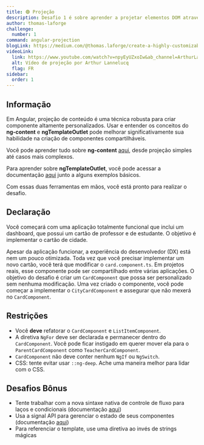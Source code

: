 ```yaml
---
title: 🟢 Projeção
description: Desafio 1 é sobre aprender a projetar elementos DOM através de componentes
author: thomas-laforge
challenge:
  number: 1
command: angular-projection
blogLink: https://medium.com/@thomas.laforge/create-a-highly-customizable-component-cc3a9805e4c5
videoLink:
  link: https://www.youtube.com/watch?v=npyEyUZxoIw&ab_channel=ArthurLannelucq
  alt: Vídeo de projeção por Arthur Lannelucq
  flag: FR
sidebar:
  order: 1
---
```


## Informação

Em Angular, projeção de conteúdo é uma técnica robusta para criar componente altamente personalizados. Usar e entender os conceitos do <b>ng-content</b> e <b>ngTemplateOutlet</b> pode melhorar significativamente sua habilidade na criação de componentes compartilháveis.

Você pode aprender tudo sobre <b>ng-content</b> [aqui](https://angular.io/guide/content-projection#projecting-content-in-more-complex-environments), desde projeção simples até casos mais complexos.

Para aprender sobre <b>ngTemplateOutlet</b>, você pode acessar a documentação [aqui](https://angular.io/api/common/NgTemplateOutlet) junto a alguns exemplos básicos.

Com essas duas ferramentas em mãos, você está pronto para realizar o desafio.

## Declaração

Você começará com uma aplicação totalmente funcional que inclui um dashboard, que possui um cartão de professor e de estudante. O objetivo é implementar o cartão de cidade.

Apesar da aplicação funcionar, a experiência do desenvolvedor (DX) está nem um pouco otimizada. Toda vez que você precisar implementar um novo cartão, você terá que modificar o `card.component.ts`. Em projetos reais, esse componente pode ser compartilhado entre várias aplicações. O objetivo do desafio é criar um `CardComponent` que possa ser personalizado sem nenhuma modificação. Uma vez criado o componente, você pode começar a implementar o `CityCardComponent` e assegurar que não mexerá no `CardComponent`.

## Restrições

- Você <b>deve</b> refatorar o `CardComponent` e `ListItemComponent`.
- A diretiva `NgFor` deve ser declarada e permanecer dentro do `CardComponent`. Você pode ficar instigado em querer mover ela para o `ParentCardComponent` como `TeacherCardComponent`.
- `CardComponent` não deve conter nenhum `NgIf` ou `NgSwitch`.
- CSS: tente evitar usar `::ng-deep`. Ache uma maneira melhor para lidar com o CSS.

## Desafios Bônus

- Tente trabalhar com a nova sintaxe nativa de controle de fluxo para laços e condicionais (documentação [aqui](https://angular.dev/guide/templates/control-flow))
- Usa a signal API para gerenciar o estado de seus componentes (documentação [aqui](https://angular.dev/guide/signals))
- Para referenciar o template, use uma diretiva ao invés de strings mágicas
